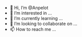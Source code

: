 - 👋 Hi, I’m @Anpelot
- 👀 I’m interested in ...
- 🌱 I’m currently learning ...
- 💞️ I’m looking to collaborate on ...
- 📫 How to reach me ...

<!---
Anpelot/Anpelot is a ✨ special ✨ repository because its `README.md` (this file) appears on your GitHub profile.
You can click the Preview link to take a look at your changes.
--->
